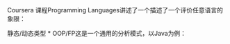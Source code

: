 
Coursera 课程Programming Languages讲述了一个描述了一个评价任意语言的象限：

静态/动态类型 \* OOP/FP这是一个通用的分析模式，以Java为例：







